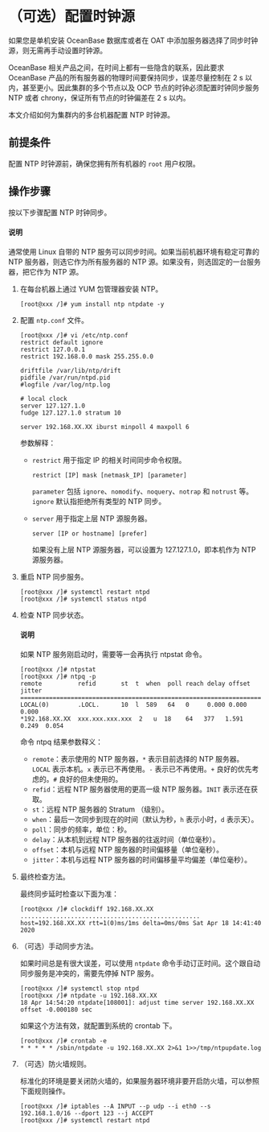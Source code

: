 # （可选）配置时钟源

如果您是单机安装 OceanBase 数据库或者在 OAT 中添加服务器选择了同步时钟源，则无需再手动设置时钟源。

OceanBase 相关产品之间，在时间上都有一些隐含的联系，因此要求 OceanBase 产品的所有服务器的物理时间要保持同步，误差尽量控制在 2 s 以内，甚至更小。因此集群的多个节点以及 OCP 节点的时钟必须配置时钟同步服务 NTP 或者 chrony，保证所有节点的时钟偏差在 2 s 以内。

本文介绍如何为集群内的多台机器配置 NTP 时钟源。

## 前提条件

配置 NTP 时钟源前，确保您拥有所有机器的 `root` 用户权限。

## 操作步骤

按以下步骤配置 NTP 时钟同步。

  <main id="notice" type='explain'>
    <h4>说明</h4>
    <p>通常使用 Linux 自带的 NTP 服务可以同步时间。如果当前机器环境有稳定可靠的 NTP 服务器，则选它作为所有服务器的 NTP 源。如果没有，则选固定的一台服务器，把它作为 NTP 源。</p>
  </main>

1. 在每台机器上通过 YUM 包管理器安装 NTP。

   ```shell
   [root@xxx /]# yum install ntp ntpdate -y
   ```

2. 配置 `ntp.conf` 文件。

   ```shell
   [root@xxx /]# vi /etc/ntp.conf
   restrict default ignore
   restrict 127.0.0.1
   restrict 192.168.0.0 mask 255.255.0.0
   
   driftfile /var/lib/ntp/drift
   pidfile /var/run/ntpd.pid
   #logfile /var/log/ntp.log
   
   # local clock
   server 127.127.1.0
   fudge 127.127.1.0 stratum 10
   
   server 192.168.XX.XX iburst minpoll 4 maxpoll 6
   ```

   参数解释：

   * `restrict` 用于指定 IP 的相关时间同步命令权限。

      ```shell
      restrict [IP] mask [netmask_IP] [parameter]
      ```

      `parameter` 包括 `ignore`、`nomodify`、`noquery`、`notrap` 和 `notrust` 等。`ignore` 默认指拒绝所有类型的 NTP 同步。

   * `server` 用于指定上层 NTP 源服务器。

      ```shell
      server [IP or hostname] [prefer]
      ```

      如果没有上层 NTP 源服务器，可以设置为 127.127.1.0，即本机作为 NTP 源服务器。

3. 重启 NTP 同步服务。

   ```shell
   [root@xxx /]# systemctl restart ntpd 
   [root@xxx /]# systemctl status ntpd
   ```

4. 检查 NTP 同步状态。

   <main id="notice" type='explain'>
     <h4>说明</h4>
     <p>如果 NTP 服务刚启动时，需要等一会再执行 ntpstat 命令。</p>
   </main>

   ```shell
   [root@xxx /]# ntpstat
   [root@xxx /]# ntpq -p
   remote          refid       st  t  when  poll reach delay offset jitter
   ========================================================================
   LOCAL(0)        .LOCL.      10  l  589   64   0     0.000 0.000  0.000
   *192.168.XX.XX  xxx.xxx.xxx.xxx  2   u  18    64   377   1.591 0.249  0.054
   ```

   命令 ntpq 结果参数释义：

   * `remote`：表示使用的 NTP 服务器，`*` 表示目前选择的 NTP 服务器。`LOCAL` 表示本机。`x` 表示已不再使用。`-` 表示已不再使用。`+` 良好的优先考虑的。`#` 良好的但未使用的。
   * `refid`：远程 NTP 服务器使用的更高一级 NTP 服务器。`INIT` 表示还在获取。
   * `st`：远程 NTP 服务器的 Stratum （级别）。
   * `when`：最后一次同步到现在的时间（默认为秒，`h` 表示小时，`d` 表示天）。
   * `poll`：同步的频率，单位：秒。
   * `delay`：从本机到远程 NTP 服务器的往返时间（单位毫秒）。
   * `offset`：本机与远程 NTP 服务器的时间偏移量（单位毫秒）。
   * `jitter`：本机与远程 NTP 服务器的时间偏移量平均偏差（单位毫秒）。

5. 最终检查方法。

   最终同步延时检查以下面为准：

   ```shell
   [root@xxx /]# clockdiff 192.168.XX.XX
   ..................................................
   host=192.168.XX.XX rtt=1(0)ms/1ms delta=0ms/0ms Sat Apr 18 14:41:40 2020
   ```

6. （可选）手动同步方法。

   如果时间总是有很大误差，可以使用 `ntpdate` 命令手动订正时间。这个跟自动同步服务是冲突的，需要先停掉 NTP 服务。

   ```shell
   [root@xxx /]# systemctl stop ntpd
   [root@xxx /]# ntpdate -u 192.168.XX.XX
   18 Apr 14:54:20 ntpdate[108001]: adjust time server 192.168.XX.XX offset -0.000180 sec
   ```

   如果这个方法有效，就配置到系统的 crontab 下。

   ```shell
   [root@xxx /]# crontab -e
   * * * * * /sbin/ntpdate -u 192.168.XX.XX 2>&1 1>>/tmp/ntpupdate.log
   ```

7. （可选）防火墙规则。

   标准化的环境是要关闭防火墙的，如果服务器环境非要开启防火墙，可以参照下面规则操作。

   ```shell
   [root@xxx /]# iptables --A INPUT --p udp --i eth0 --s 192.168.1.0/16 --dport 123 --j ACCEPT
   [root@xxx /]# systemctl restart ntpd
   ```
